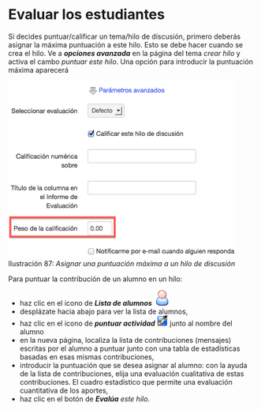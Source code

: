 # Evaluar los estudiantes

Si decides puntuar/calificar un tema/hilo de discusión, primero deberás asignar la máxima puntuación a este hilo. Esto se debe hacer cuando se crea el hilo. Ve a _**opciones avanzada**_ en la página del tema _crear hilo_ y activa el cambo _puntuar este hilo_. Una opción para introducir la puntuación máxima aparecerá

![](../../.gitbook/assets/graficos53%20%284%29.png)Ilustración 87: _Asignar una puntuación máxima a un hilo de discusión_

Para puntuar la contribución de un alumno en un hilo:

* haz clic en el icono de _**Lista de alumnos**_ ![](../../.gitbook/assets/graphics167%20%284%29.png)
* desplázate hacia abajo para ver la lista de alumnos,
* haz clic en el icono de _**puntuar actividad**_ ![](../../.gitbook/assets/graphics15%20%284%29.gif) junto al nombre del alumno
* en la nueva página, localiza la lista de contribuciones \(mensajes\) escritas por el alumno a puntuar junto con una tabla de estadísticas basadas en esas mismas contribuciones,
* introducir la puntuación que se desea asignar al alumno: con la ayuda de la lista de contribuciones, elija una evaluación cualitativa de estas contribuciones. El cuadro estadístico que permite una evaluación cuantitativa de los aportes,
* haz clic en el botón de _**Evalúa** este hilo._

